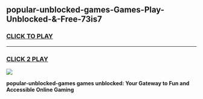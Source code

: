 
## popular-unblocked-games-Games-Play-Unblocked-&-Free-73is7
<h3>
<a href="https://premium76.site?title=popular-unblocked-games&ref=24A">CLICK TO PLAY</a></h3>
<hr>

<h3>
<a href="https://premium76.site?title=popular-unblocked-games&ref=24A">CLICK 2 PLAY</a>
  
</h3>

<a href="https://premium76.site?title=popular-unblocked-games&ref=24A"><img src="https://clearcache.store/games.png"></a>


**popular-unblocked-games games unblocked: Your Gateway to Fun and Accessible Online Gaming**
